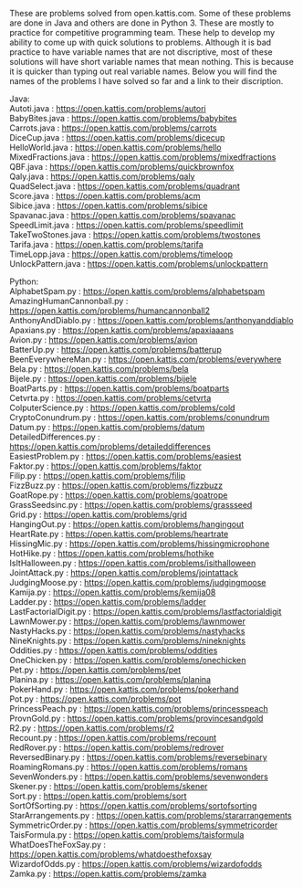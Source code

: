 These are problems solved from open.kattis.com. Some of these problems are done in Java and others are done in Python 3. These are mostly to practice for competitive programming team. These help to develop my ability to come up with quick solutions to problems. Although it is bad practice to have variable names that are not discriptive, most of these solutions will have short variable names that mean nothing. This is because it is quicker than typing out real variable names. Below you will find the names of the problems I have solved so far and a link to their discription.

Java:  
Autoti.java : https://open.kattis.com/problems/autori  
BabyBites.java : https://open.kattis.com/problems/babybites  
Carrots.java : https://open.kattis.com/problems/carrots  
DiceCup.java : https://open.kattis.com/problems/dicecup  
HelloWorld.java : https://open.kattis.com/problems/hello  
MixedFractions.java : https://open.kattis.com/problems/mixedfractions  
QBF.java : https://open.kattis.com/problems/quickbrownfox  
Qaly.java : https://open.kattis.com/problems/qaly  
QuadSelect.java : https://open.kattis.com/problems/quadrant  
Score.java : https://open.kattis.com/problems/acm  
Sibice.java : https://open.kattis.com/problems/sibice  
Spavanac.java : https://open.kattis.com/problems/spavanac  
SpeedLimit.java : https://open.kattis.com/problems/speedlimit  
TakeTwoStones.java : https://open.kattis.com/problems/twostones  
Tarifa.java : https://open.kattis.com/problems/tarifa  
TimeLopp.java : https://open.kattis.com/problems/timeloop  
UnlockPattern.java : https://open.kattis.com/problems/unlockpattern  

Python:  
AlphabetSpam.py : https://open.kattis.com/problems/alphabetspam  
AmazingHumanCannonball.py : https://open.kattis.com/problems/humancannonball2  
AnthonyAndDiablo.py : https://open.kattis.com/problems/anthonyanddiablo    
Apaxians.py : https://open.kattis.com/problems/apaxiaaans  
Avion.py : https://open.kattis.com/problems/avion  
BatterUp.py : https://open.kattis.com/problems/batterup  
BeenEverywhereMan.py : https://open.kattis.com/problems/everywhere  
Bela.py : https://open.kattis.com/problems/bela  
Bijele.py : https://open.kattis.com/problems/bijele  
BoatParts.py : https://open.kattis.com/problems/boatparts  
Cetvrta.py : https://open.kattis.com/problems/cetvrta  
ColputerScience.py : https://open.kattis.com/problems/cold  
CryptoConundrum.py : https://open.kattis.com/problems/conundrum  
Datum.py : https://open.kattis.com/problems/datum  
DetailedDifferences.py : https://open.kattis.com/problems/detaileddifferences  
EasiestProblem.py : https://open.kattis.com/problems/easiest  
Faktor.py : https://open.kattis.com/problems/faktor  
Filip.py : https://open.kattis.com/problems/filip  
FizzBuzz.py : https://open.kattis.com/problems/fizzbuzz  
GoatRope.py : https://open.kattis.com/problems/goatrope  
GrassSeedsinc.py : https://open.kattis.com/problems/grassseed  
Grid.py : https://open.kattis.com/problems/grid    
HangingOut.py : https://open.kattis.com/problems/hangingout  
HeartRate.py : https://open.kattis.com/problems/heartrate  
HissingMic.py : https://open.kattis.com/problems/hissingmicrophone  
HotHike.py : https://open.kattis.com/problems/hothike  
IsItHalloween.py : https://open.kattis.com/problems/isithalloween  
JointAttack.py : https://open.kattis.com/problems/jointattack  
JudgingMoose.py : https://open.kattis.com/problems/judgingmoose    
Kamija.py : https://open.kattis.com/problems/kemija08  
Ladder.py : https://open.kattis.com/problems/ladder  
LastFactorialDigit.py : https://open.kattis.com/problems/lastfactorialdigit  
LawnMower.py : https://open.kattis.com/problems/lawnmower  
NastyHacks.py : https://open.kattis.com/problems/nastyhacks  
NineKnights.py : https://open.kattis.com/problems/nineknights  
Oddities.py : https://open.kattis.com/problems/oddities  
OneChicken.py : https://open.kattis.com/problems/onechicken  
Pet.py : https://open.kattis.com/problems/pet  
Planina.py : https://open.kattis.com/problems/planina  
PokerHand.py : https://open.kattis.com/problems/pokerhand  
Pot.py : https://open.kattis.com/problems/pot  
PrincessPeach.py : https://open.kattis.com/problems/princesspeach  
ProvnGold.py : https://open.kattis.com/problems/provincesandgold  
R2.py : https://open.kattis.com/problems/r2  
Recount.py : https://open.kattis.com/problems/recount  
RedRover.py : https://open.kattis.com/problems/redrover  
ReversedBinary.py : https://open.kattis.com/problems/reversebinary  
RoamingRomans.py : https://open.kattis.com/problems/romans  
SevenWonders.py : https://open.kattis.com/problems/sevenwonders  
Skener.py : https://open.kattis.com/problems/skener  
Sort.py : https://open.kattis.com/problems/sort  
SortOfSorting.py : https://open.kattis.com/problems/sortofsorting  
StarArrangements.py : https://open.kattis.com/problems/stararrangements  
SymmetricOrder.py : https://open.kattis.com/problems/symmetricorder  
TaisFormula.py : https://open.kattis.com/problems/taisformula  
WhatDoesTheFoxSay.py : https://open.kattis.com/problems/whatdoesthefoxsay  
WizardofOdds.py : https://open.kattis.com/problems/wizardofodds  
Zamka.py : https://open.kattis.com/problems/zamka  
